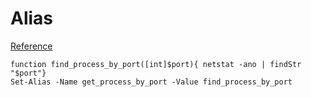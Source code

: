 # Alias 
[Reference](https://learn.microsoft.com/en-us/powershell/module/microsoft.powershell.utility/set-alias?view=powershell-7.4)


```
function find_process_by_port([int]$port){ netstat -ano | findStr "$port"}
Set-Alias -Name get_process_by_port -Value find_process_by_port
```